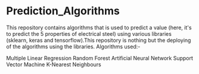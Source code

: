 # Prediction_Algorithms
This repository contains algorithms that is used to predict a value (here, it's to predict the 5 properties of electrical steel) using various libraries (sklearn, keras and tensorflow).This repository is nothing but the deploying of the algorithms using the libraries. Algorithms used:-

Multiple Linear Regression
Random Forest
Artificial Neural Network
Support Vector Machine
K-Nearest Neighbours
